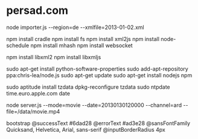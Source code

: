 persad.com
==========

node importer.js  --region=de --xmlfile=2013-01-02.xml

npm install cradle
npm install fs
npm install xml2js
npm install node-schedule
npm install mhash
npm install websocket

npm install libxml2
npm install libxmljs

sudo apt-get install python-software-properties
sudo add-apt-repository ppa:chris-lea/node.js
sudo apt-get update
sudo apt-get install nodejs npm


sudo aptitude install tzdata
dpkg-reconfigure tzdata 
sudo ntpdate time.euro.apple.com
date

node server.js --mode=movie --date=20130130120000 --channel=ard --file=/data/movie.mp4





bootstrap
@successText        #6dad28
@errorText          #ad3e28
@sansFontFamily     Quicksand, Helvetica, Arial, sans-serif
@inputBorderRadius  4px



